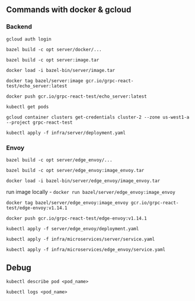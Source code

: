 ## Commands with docker & gcloud
### Backend
`gcloud auth login`

`bazel build -c opt server/docker/...`

`bazel build -c opt server:image.tar`

`docker load -i bazel-bin/server/image.tar`

`docker tag bazel/server:image gcr.io/grpc-react-test/echo_server:latest`

`docker push gcr.io/grpc-react-test/echo_server:latest`

`kubectl get pods`

`gcloud container clusters get-credentials cluster-2 --zone us-west1-a --project grpc-react-test`

`kubectl apply -f infra/server/deployment.yaml`

### Envoy
`bazel build -c opt server/edge_envoy/...`

`bazel build -c opt server/edge_envoy:image_envoy.tar`

`docker load -i bazel-bin/server/edge_envoy/image_envoy.tar`

run image locally - `docker run bazel/server/edge_envoy:image_envoy`

`docker tag bazel/server/edge_envoy:image_envoy gcr.io/grpc-react-test/edge-envoy:v1.14.1`

`docker push gcr.io/grpc-react-test/edge-envoy:v1.14.1`

`kubectl apply -f server/edge_envoy/deployment.yaml`

`kubectl apply -f infra/microservices/server/service.yaml`

`kubectl apply -f infra/microservices/edge_envoy/service.yaml`

## Debug

`kubectl describe pod <pod_name>`

`kubectl logs <pod_name>`
